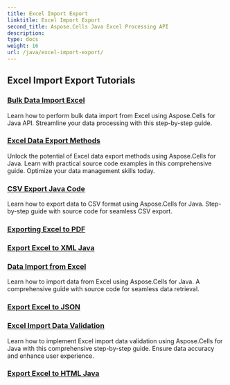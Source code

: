 ```yaml
---
title: Excel Import Export
linktitle: Excel Import Export
second_title: Aspose.Cells Java Excel Processing API
description: 
type: docs
weight: 16
url: /java/excel-import-export/
---
```


## Excel Import Export Tutorials
### [Bulk Data Import Excel](./bulk-data-import-excel/)
Learn how to perform bulk data import from Excel using Aspose.Cells for Java API. Streamline your data processing with this step-by-step guide.
### [Excel Data Export Methods](./excel-data-export-methods/)
Unlock the potential of Excel data export methods using Aspose.Cells for Java. Learn with practical source code examples in this comprehensive guide. Optimize your data management skills today.
### [CSV Export Java Code](./csv-export-java-code/)
Learn how to export data to CSV format using Aspose.Cells for Java. Step-by-step guide with source code for seamless CSV export.
### [Exporting Excel to PDF](./exporting-excel-to-pdf/)
### [Export Excel to XML Java](./export-excel-to-xml-java/)
### [Data Import from Excel](./data-import-from-excel/)
Learn how to import data from Excel using Aspose.Cells for Java. A comprehensive guide with source code for seamless data retrieval.
### [Export Excel to JSON](./export-excel-to-json/)
### [Excel Import Data Validation](./excel-import-data-validation/)
Learn how to implement Excel import data validation using Aspose.Cells for Java with this comprehensive step-by-step guide. Ensure data accuracy and enhance user experience. 
### [Export Excel to HTML Java](./export-excel-to-html-java/)
